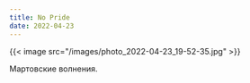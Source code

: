 ```yaml
---
title: No Pride
date: 2022-04-23
---
```


{{< image src="/images/photo_2022-04-23_19-52-35.jpg" >}}

Мартовские волнения.
